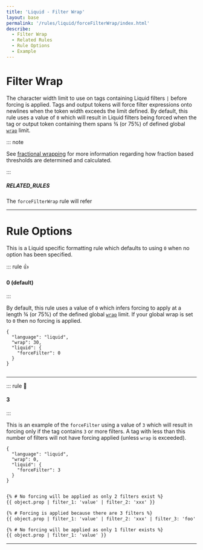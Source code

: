 ```yaml
---
title: 'Liquid - Filter Wrap'
layout: base
permalink: '/rules/liquid/forceFilterWrap/index.html'
describe:
  - Filter Wrap
  - Related Rules
  - Rule Options
  - Example
---
```


# Filter Wrap

The character width limit to use on tags containing Liquid filters `|` before forcing is applied. Tags and output tokens will force filter expressions onto newlines when the token width exceeds the limit defined. By default, this rule uses a value of `0` which will result in Liquid filters being forced when the tag or output token containing them spans ¾ (or 75%) of defined global [`wrap`](/rules/global/wrap) limit.

::: note

See [fractional wrapping](/terminologies#fractional-wrapping) for more information regarding how fraction based thresholds are determined and calculated.

:::

##### RELATED_RULES

The `forceFilterWrap` rule will refer

---

# Rule Options

This is a Liquid specific formatting rule which defaults to using `0` when no option has been specified.

<!--

🙌 - Recommended Choice
👍 - Good Choice
👎 - Not Recommended
🤡 - Clown Choice
😳 - Bad Choice

-->

::: rule 👍

#### 0 (default)

:::

By default, this rule uses a value of `0` which infers forcing to apply at a length ¾ (or 75%) of the defined global [`wrap`](/rules/global/wrap) limit. If your global wrap is set to `0` then no forcing is applied.

<!-- RULES ARE REQUIRED -->

```json:rules
{
  "language": "liquid",
  "wrap": 30,
  "liquid": {
    "forceFilter": 0
  }
}
```

<!-- prettier-ignore -->
```html

```

---

::: rule 🙌

#### 3

:::

This is an example of the `forceFilter` using a value of `3` which will result in forcing only if the tag contains `3` or more filters. A tag with less than this number of filters will not have forcing applied (unless `wrap` is exceeded).

<!-- RULES ARE REQUIRED -->

```json:rules
{
  "language": "liquid",
  "wrap": 0,
  "liquid": {
    "forceFilter": 3
  }
}
```

<!-- prettier-ignore -->
```html

{% # No forcing will be applied as only 2 filters exist %}
{{ object.prop | filter_1: 'value' | filter_2: 'xxx' }}

{% # Forcing is applied because there are 3 filters %}
{{ object.prop | filter_1: 'value' | filter_2: 'xxx' | filter_3: 'foo' }}

{% # No forcing will be applied as only 1 filter exists %}
{{ object.prop | filter_1: 'value' }}
```

---
